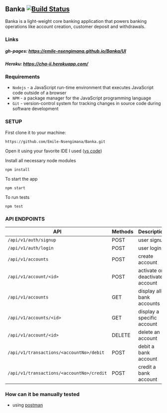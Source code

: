 ## Banka [![Build Status](https://travis-ci.com/Emile-Nsengimana/Banka.svg?branch=develop)](https://travis-ci.com/Emile-Nsengimana/Banka)
Banka is a light-weight core banking application that powers banking operations like account
creation, customer deposit and withdrawals.
### Links
##### gh-pages: https://emile-nsengimana.github.io/Banka/UI
##### Heroku: https://cha-ii.herokuapp.com/
### Requirements

- `Nodejs` - a JavaScript run-time environment that executes JavaScript code outside of a browser
- `NPM` - a package manager for the JavaScript programming language
- `Git` - version-control system for tracking changes in source code during software development
### SETUP
First clone it to your machine:
```
https://github.com/Emile-Nsengimana/Banka.git
```
Open it using your favorite IDE
I used ([vs code](https://code.visualstudio.com/download))

Install all necessary node modules
```
npm install
```
To start the app
```
npm start
```
To run tests
```
npm test
```

### API ENDPOINTS
| API | Methods  | Description  |
| ------- | --- | --- |
| `/api/v1/auth/signup` | POST | user signup |
| `/api/v1/auth/login` | POST | user login |
| `/api/v1/accounts` | POST | create account |
| `/api/v1/account/<id>` | POST | activate or deactivate account |
| `/api/v1/accounts` | GET | display all bank accounts |
| `/api/v1/accounts/<id>` | GET | display a specific account |
| `/api/v1/account/<id>` | DELETE | delete an account |
| `/api/v1/transactions/<accountNo>/debit` | POST | debit a bank account |
| `/api/v1/transactions/<accountNo>/credit` | POST | credit a bank account |
### How can it be manually tested
- using [postman](https://www.getpostman.com/downloads/)
